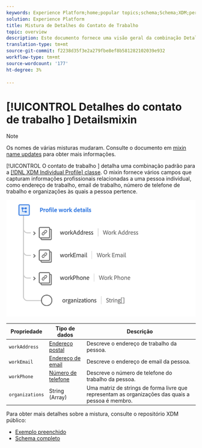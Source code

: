 ```yaml
---
keywords: Experience Platform;home;popular topics;schema;Schema;XDM;perfil individual;campos;schemas;Schemas;design de Schema;mixin;mixins;detalhes;trabalho do perfil;
solution: Experience Platform
title: Mistura de Detalhes do Contato de Trabalho
topic: overview
description: Este documento fornece uma visão geral da combinação Detalhes do contato de trabalho.
translation-type: tm+mt
source-git-commit: f2238d35f3e2a279fbe8ef8b581282102039e932
workflow-type: tm+mt
source-wordcount: '177'
ht-degree: 3%

---
```



# [!UICONTROL Detalhes do contato de trabalho ] Detailsmixin

>[!NOTE]
>
>Os nomes de várias misturas mudaram. Consulte o documento em [mixin name updates](../name-updates.md) para obter mais informações.

[!UICONTROL O contato de trabalho ] detalha uma combinação padrão para a  [[!DNL XDM Individual Profile] classe](../../classes/individual-profile.md). O mixin fornece vários campos que capturam informações profissionais relacionadas a uma pessoa individual, como endereço de trabalho, email de trabalho, número de telefone de trabalho e organizações às quais a pessoa pertence.

<img src="../../images/mixins/profile-work-details.png" width="550" /><br />

| Propriedade | Tipo de dados | Descrição |
| --- | --- | --- |
| `workAddress` | [Endereço postal](../../data-types/postal-address.md) | Descreve o endereço de trabalho da pessoa. |
| `workEmail` | [Endereço de email](../../data-types/email-address.md) | Descreve o endereço de email da pessoa. |
| `workPhone` | [Número de telefone](../../data-types/phone-number.md) | Descreve o número de telefone do trabalho da pessoa. |
| `organizations` | String (Array) | Uma matriz de strings de forma livre que representam as organizações das quais a pessoa é membro. |

Para obter mais detalhes sobre a mistura, consulte o repositório XDM público:

* [Exemplo preenchido](https://github.com/adobe/xdm/blob/master/components/mixins/profile/profile-work-details.example.1.json)
* [Schema completo](https://github.com/adobe/xdm/blob/master/components/mixins/profile/profile-work-details.schema.json)